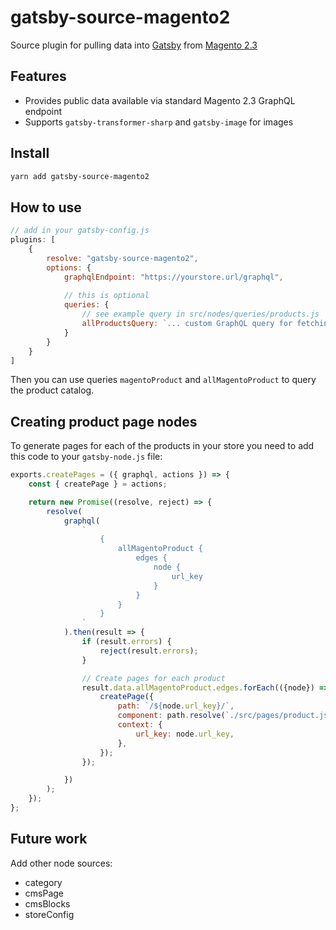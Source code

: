 # gatsby-source-magento2

Source plugin for pulling data into [Gatsby][gatsby] from [Magento 2.3][magento]

## Features

- Provides public data available via standard Magento 2.3 GraphQL endpoint
- Supports `gatsby-transformer-sharp` and `gatsby-image` for images

## Install

```sh
yarn add gatsby-source-magento2
```

## How to use

```js
// add in your gatsby-config.js
plugins: [
    {
        resolve: "gatsby-source-magento2",
        options: {
            graphqlEndpoint: "https://yourstore.url/graphql",
            
            // this is optional
            queries: {
                // see example query in src/nodes/queries/products.js
                allProductsQuery: `... custom GraphQL query for fetching all the products you need to publish on Gatsby website ...`
            }
        }
    }
]
```

Then you can use queries `magentoProduct` and `allMagentoProduct` to query the product catalog.

## Creating product page nodes

To generate pages for each of the products in your store you need to add this code
to your `gatsby-node.js` file:

```js
exports.createPages = ({ graphql, actions }) => {
    const { createPage } = actions;

    return new Promise((resolve, reject) => {
        resolve(
            graphql(
                `
                    {
                        allMagentoProduct {
                            edges {
                                node {
                                    url_key
                                }
                            }
                        }
                    }
                `
            ).then(result => {
                if (result.errors) {
                    reject(result.errors);
                }

                // Create pages for each product
                result.data.allMagentoProduct.edges.forEach(({node}) => {
                    createPage({
                        path: `/${node.url_key}/`,
                        component: path.resolve(`./src/pages/product.js`),
                        context: {
                            url_key: node.url_key,
                        },
                    });
                });

            })
        );
    });
};
```

## Future work

Add other node sources:
- category 
- cmsPage
- cmsBlocks
- storeConfig

[gatsby]: https://www.gatsbyjs.org/
[magento]: https://magento.com/
 